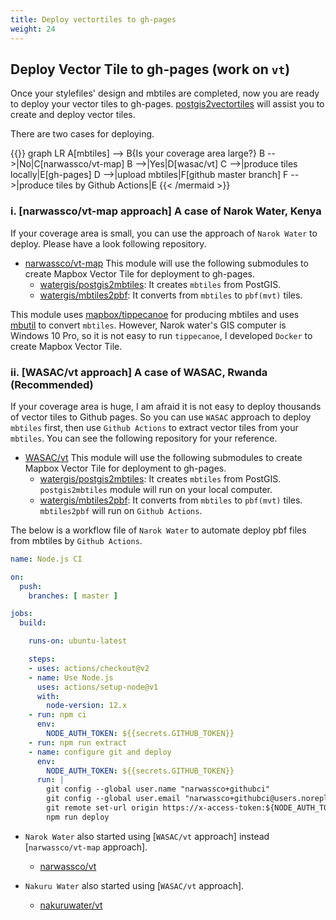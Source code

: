 ```yaml
---
title: Deploy vectortiles to gh-pages
weight: 24
---
```


## Deploy Vector Tile to gh-pages (work on `vt`)

Once your stylefiles' design and mbtiles are completed, now you are ready to deploy your vector tiles to gh-pages. [postgis2vectortiles](https://github.com/watergis/postgis2vectortiles) will assist you to create and deploy vector tiles.

There are two cases for deploying.

{{<mermaid align="center">}}
graph LR
	A[mbtiles] --> B{Is your coverage area large?}
  B -->|No|C[narwassco/vt-map]
	B -->|Yes|D[wasac/vt]
  C -->|produce tiles locally|E[gh-pages]
  D -->|upload mbtiles|F[github master branch]
  F -->|produce tiles by Github Actions|E
{{< /mermaid >}}

### i. [narwassco/vt-map approach] A case of Narok Water, Kenya
If your coverage area is small, you can use the approach of `Narok Water` to deploy. Please have a look following repository.

- [narwassco/vt-map](https://github.com/narwassco/vt-map)
  This module will use the following submodules to create Mapbox Vector Tile for deployment to gh-pages.
  - [watergis/postgis2mbtiles](https://github.com/watergis/postgis2mbtiles): It creates `mbtiles` from PostGIS.
  - [watergis/mbtiles2pbf](https://github.com/watergis/mbtiles2pbf): It converts from `mbtiles` to `pbf(mvt)` tiles.

This module uses [mapbox/tippecanoe](https://github.com/mapbox/tippecanoe) for producing mbtiles and uses [mbutil](https://github.com/mapbox/mbutil) to convert `mbtiles`. However, Narok water's GIS computer is Windows 10 Pro, so it is not easy to run `tippecanoe`, I developed `Docker` to create Mapbox Vector Tile.

### ii. [WASAC/vt approach] A case of WASAC, Rwanda (Recommended)
If your coverage area is huge, I am afraid it is not easy to deploy thousands of vector tiles to Github pages. So you can use `WASAC` approach to deploy `mbtiles` first, then use `Github Actions` to extract vector tiles from your `mbtiles`. You can see the following repository for your reference.

- [WASAC/vt](https://github.com/WASAC/vt)
  This module will use the following submodules to create Mapbox Vector Tile for deployment to gh-pages.
  - [watergis/postgis2mbtiles](https://github.com/watergis/postgis2mbtiles): It creates `mbtiles` from PostGIS. `postgis2mbtiles` module will run on your local computer.
  - [watergis/mbtiles2pbf](https://github.com/watergis/mbtiles2pbf): It converts from `mbtiles` to `pbf(mvt)` tiles. `mbtiles2pbf` will run on `Github Actions`.

The below is a workflow file of `Narok Water` to automate deploy pbf files from mbtiles by `Github Actions`.

```yaml
name: Node.js CI

on:
  push:
    branches: [ master ]

jobs:
  build:

    runs-on: ubuntu-latest

    steps:
    - uses: actions/checkout@v2
    - name: Use Node.js
      uses: actions/setup-node@v1
      with:
        node-version: 12.x
    - run: npm ci
      env:
        NODE_AUTH_TOKEN: ${{secrets.GITHUB_TOKEN}}
    - run: npm run extract
    - name: configure git and deploy
      env:
        NODE_AUTH_TOKEN: ${{secrets.GITHUB_TOKEN}}
      run: |
        git config --global user.name "narwassco+githubci"
        git config --global user.email "narwassco+githubci@users.noreply.github.com"
        git remote set-url origin https://x-access-token:${NODE_AUTH_TOKEN}@github.com/narwassco/vt.git
        npm run deploy
```

- `Narok Water` also started using [`WASAC/vt` approach] instead [`narwassco/vt-map` approach]. 
  - [narwassco/vt](https://github.com/narwassco/vt)

- `Nakuru Water` also started using [`WASAC/vt` approach]. 
  - [nakuruwater/vt](https://github.com/nakuruwater/vt)